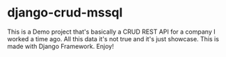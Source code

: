 # django-crud-mssql
This is a Demo project that's basically a CRUD REST API for a company I worked a time ago. All this data it's not true and it's just showcase.
This is made with Django Framework. Enjoy!
